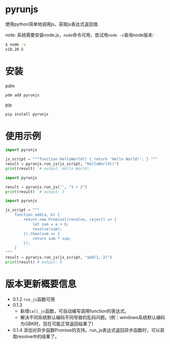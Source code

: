 # pyrunjs

使用python简单地调用js，获取js表达式返回值

note: 系统需要安装node.js，`node`命令可用，尝试用`node -v`查询node版本:
```bash
$ node -v 
v18.20.5
```

# 安装

pdm

```bash
pdm add pyrunjs
```

pip

```bash
pip install pyrunjs
```

# 使用示例

```python
import pyrunjs

js_script = """function HelloWorld() { return 'Hello World!'; } """
result = pyrunjs.run_js(js_script, "HelloWorld()")
print(result)  # output: Hello World!
```

```python
import pyrunjs

result = pyrunjs.run_js('', "1 + 2")
print(result)  # output: 3
```

```python
import pyrunjs

js_script = """
    function add(a, b) {
        return new Promise((resolve, reject) => {
            let sum = a + b;
            resolve(sum);
        }).then(sum => {
            return sum * sum;
        });
    }
"""
result = pyrunjs.run_js(js_script, "add(1, 2)")
print(result) # output: 9
```

# 版本更新概要信息

* 0.1.2 `run_js`函数可用
* 0.1.3  
  * 新增`call_js`函数，可自动编写调用function的表达式。
  * 解决不同系统默认编码不同导致的乱码问题。(例：windows系统默认编码为GBK时，现在可能正常返回结果了)
* 0.1.4 添加对异步函数Promise的支持。run_js表达式返回异步函数时，可以获取resolve中的结果了。
